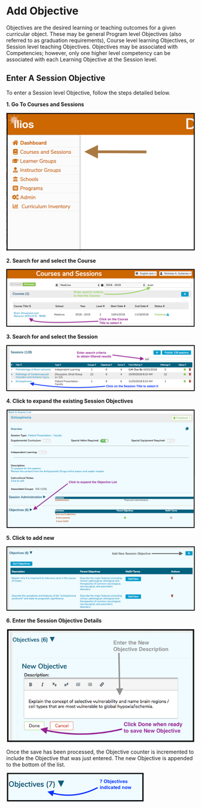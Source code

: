 # Add Objective

Objectives are the desired learning or teaching outcomes for a given curricular object. These may be general Program level Objectives (also referred to as graduation requirements), Course level learning Objectives, or Session level teaching Objectives. Objectives may be associated with Competencies; however, only one higher level competency can be associated with each Learning Objective at the Session level.

## Enter A Session Objective

To enter a Session level Objective, follow the steps detailed below.

**1. Go To Courses and Sessions**

![Open Courses and Sessions](../../images/add_session_objective/open_courses_and_sessions.png)

**2. Search for and select the Course**

![Select Course](../../images/add_session_objective/select_course.png)

**3. Search for and select the Session**

![Select Session](../../images/add_session_objective/select_session.png)

**4. Click to expand the existing Session Objectives**

![Expand Session Objective List](../../images/add_session_objective/expand_obj_list.png)

**5. Click to add new**

![Add new Session Objective](../../images/add_session_objective/add_sess_obj.png)

**6. Enter the Session Objective Details**

![Enter Objective text](../../images/add_session_objective/enter_text.png)

Once the save has been processed, the Objective counter is incremented to include the Objective that was just entered. The new Objective is appended to the bottom of the list.

![Adds one to the counter](../../images/add_session_objective/counter_adjusted.png)
